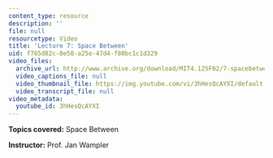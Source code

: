 ```yaml
---
content_type: resource
description: ''
file: null
resourcetype: Video
title: 'Lecture 7: Space Between'
uid: f765d82c-0e58-a25e-47d4-f80bc1c1d329
video_files:
  archive_url: http://www.archive.org/download/MIT4.125F02/7-spacebetween-220k.mp4
  video_captions_file: null
  video_thumbnail_file: https://img.youtube.com/vi/3hHesQcAYXI/default.jpg
  video_transcript_file: null
video_metadata:
  youtube_id: 3hHesQcAYXI
---
```


**Topics covered:** Space Between

**Instructor:** Prof. Jan Wampler